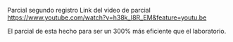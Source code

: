 Parcial segundo registro
Link del video de parcial
https://www.youtube.com/watch?v=h38k_I8R_EM&feature=youtu.be

El parcial de esta hecho para ser un 300% más eficiente que el laboratorio.

